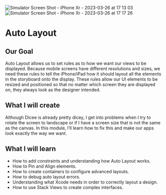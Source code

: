![Simulator Screen Shot - iPhone Xr - 2023-03-26 at 17 13 03](https://user-images.githubusercontent.com/88939788/227773562-7b792209-105c-4a04-adda-7624a80a7052.png)![Simulator Screen Shot - iPhone Xr - 2023-03-26 at 17 17 26](https://user-images.githubusercontent.com/88939788/227773570-10ec3a2e-439d-41eb-8bb9-b78682d7892e.png)


# Auto Layout 

## Our Goal
Auto Layout allows us to set rules as to how we want our views to be displayed. Because mobile screens have different resolutions and sizes, we need these rules to tell the iPhone/iPad how it should layout all the elements in the storyboard onto the display. These rules allow our UI elements to be resized and positioned so that no matter which screen they are displayed on, they always look as the designer intended.


## What I will create

Although Dicee is already pretty dicey, I get into problems when I try to rotate the screen to landscape or if I have a screen size that is not the same as the canvas. In this module, I’ll learn how to fix this and make our apps look exactly the way we want.

## What I will learn

* How to add constraints and understanding how Auto Layout works.
* How to Pin and Align elements.
* How to create containers to configure advanced layouts.
* How to debug auto layout errors.
* Understanding what Xcode needs in order to correctly layout a design.
* How to use Stack Views to create complex interfaces.



